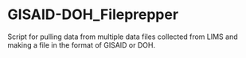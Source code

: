 # GISAID-DOH_Fileprepper
Script for pulling data from multiple data files collected from LIMS and making a file in the format of GISAID or DOH.
